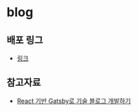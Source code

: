 # blog

## 배포 링그

- [링크](https://blog.hoseok.dev/)

## 참고자료

- [React 기반 Gatsby로 기술 블로그 개발하기](https://www.inflearn.com/course/gatsby-%EA%B8%B0%EC%88%A0%EB%B8%94%EB%A1%9C%EA%B7%B8/)
